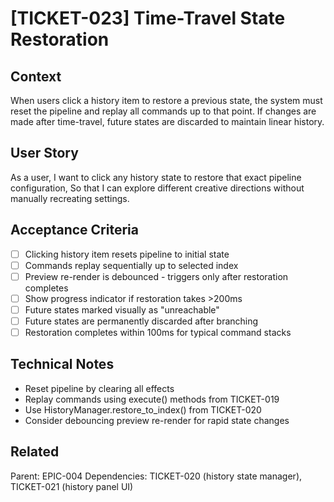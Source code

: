 # [TICKET-023] Time-Travel State Restoration

## Context
When users click a history item to restore a previous state, the system must reset the pipeline and replay all commands up to that point. If changes are made after time-travel, future states are discarded to maintain linear history.

## User Story
As a user,
I want to click any history state to restore that exact pipeline configuration,
So that I can explore different creative directions without manually recreating settings.

## Acceptance Criteria
- [ ] Clicking history item resets pipeline to initial state
- [ ] Commands replay sequentially up to selected index
- [ ] Preview re-render is debounced - triggers only after restoration completes
- [ ] Show progress indicator if restoration takes >200ms
- [ ] Future states marked visually as "unreachable"
- [ ] Future states are permanently discarded after branching
- [ ] Restoration completes within 100ms for typical command stacks

## Technical Notes
- Reset pipeline by clearing all effects
- Replay commands using execute() methods from TICKET-019
- Use HistoryManager.restore_to_index() from TICKET-020
- Consider debouncing preview re-render for rapid state changes

## Related
Parent: EPIC-004
Dependencies: TICKET-020 (history state manager), TICKET-021 (history panel UI)
